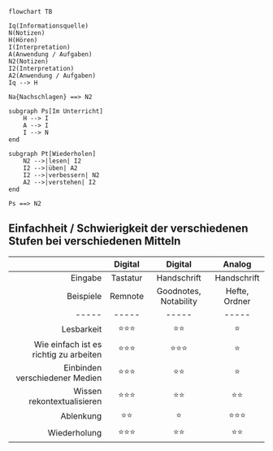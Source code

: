 ```mermaid
flowchart TB

Iq(Informationsquelle)
N(Notizen)
H(Hören)
I(Interpretation)
A(Anwendung / Aufgaben)
N2(Notizen)
I2(Interpretation)
A2(Anwendung / Aufgaben)
Iq --> H

Na{Nachschlagen} ==> N2

subgraph Ps[Im Unterricht]
	H --> I
	A --> I
	I --> N
end

subgraph Pt[Wiederholen]
	N2 -->|lesen| I2
	I2 -->|üben| A2
	I2 -->|verbessern| N2
	A2 -->|verstehen| I2
end

Ps ==> N2
```

## Einfachheit / Schwierigkeit der verschiedenen Stufen bei verschiedenen Mitteln

|                                        | Digital  |        Digital        |    Analog     |
| --------------------------------------:|:--------:|:---------------------:|:-------------:|
|                                Eingabe | Tastatur |      Handschrift      |  Handschrift  |
|                              Beispiele | Remnote  | Goodnotes, Notability | Hefte, Ordner |
|                                  ----- |  -----   |         -----         |     -----     |
|                             Lesbarkeit |  ⭐⭐⭐  |         ⭐⭐          |      ⭐       |
| Wie einfach ist es richtig zu arbeiten |  ⭐⭐⭐  |        ⭐⭐⭐         |      ⭐       |
|         Einbinden verschiedener Medien |  ⭐⭐⭐  |         ⭐⭐          |      ⭐       |
|             Wissen rekontextualisieren |  ⭐⭐⭐  |         ⭐⭐          |     ⭐⭐      |
|                              Ablenkung |   ⭐⭐   |          ⭐           |    ⭐⭐⭐     |
|                           Wiederholung |  ⭐⭐⭐  |         ⭐⭐          | ⭐⭐              |
